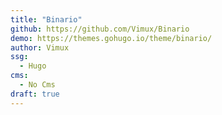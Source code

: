 ```yaml
---
title: "Binario"
github: https://github.com/Vimux/Binario
demo: https://themes.gohugo.io/theme/binario/
author: Vimux
ssg:
  - Hugo
cms:
  - No Cms
draft: true
---
```


